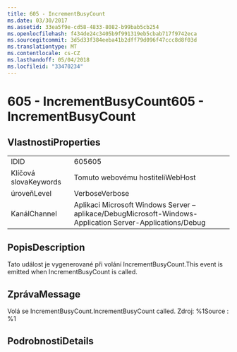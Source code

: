 ```yaml
---
title: 605 - IncrementBusyCount
ms.date: 03/30/2017
ms.assetid: 33ea5f9e-cd58-4833-8082-b99bab5cb254
ms.openlocfilehash: f434de24c3405b9f991319eb5cbab717f9742eca
ms.sourcegitcommit: 3d5d33f384eeba41b2dff79d096f47ccc8d8f03d
ms.translationtype: MT
ms.contentlocale: cs-CZ
ms.lasthandoff: 05/04/2018
ms.locfileid: "33470234"
---
```

# <a name="605---incrementbusycount"></a><span data-ttu-id="3102f-102">605 - IncrementBusyCount</span><span class="sxs-lookup"><span data-stu-id="3102f-102">605 - IncrementBusyCount</span></span>
## <a name="properties"></a><span data-ttu-id="3102f-103">Vlastnosti</span><span class="sxs-lookup"><span data-stu-id="3102f-103">Properties</span></span>  
  
|||  
|-|-|  
|<span data-ttu-id="3102f-104">ID</span><span class="sxs-lookup"><span data-stu-id="3102f-104">ID</span></span>|<span data-ttu-id="3102f-105">605</span><span class="sxs-lookup"><span data-stu-id="3102f-105">605</span></span>|  
|<span data-ttu-id="3102f-106">Klíčová slova</span><span class="sxs-lookup"><span data-stu-id="3102f-106">Keywords</span></span>|<span data-ttu-id="3102f-107">Tomuto webovému hostiteli</span><span class="sxs-lookup"><span data-stu-id="3102f-107">WebHost</span></span>|  
|<span data-ttu-id="3102f-108">úroveň</span><span class="sxs-lookup"><span data-stu-id="3102f-108">Level</span></span>|<span data-ttu-id="3102f-109">Verbose</span><span class="sxs-lookup"><span data-stu-id="3102f-109">Verbose</span></span>|  
|<span data-ttu-id="3102f-110">Kanál</span><span class="sxs-lookup"><span data-stu-id="3102f-110">Channel</span></span>|<span data-ttu-id="3102f-111">Aplikaci Microsoft Windows Server – aplikace/Debug</span><span class="sxs-lookup"><span data-stu-id="3102f-111">Microsoft-Windows-Application Server-Applications/Debug</span></span>|  
  
## <a name="description"></a><span data-ttu-id="3102f-112">Popis</span><span class="sxs-lookup"><span data-stu-id="3102f-112">Description</span></span>  
 <span data-ttu-id="3102f-113">Tato událost je vygenerované při volání IncrementBusyCount.</span><span class="sxs-lookup"><span data-stu-id="3102f-113">This event is emitted when IncrementBusyCount is called.</span></span>  
  
## <a name="message"></a><span data-ttu-id="3102f-114">Zpráva</span><span class="sxs-lookup"><span data-stu-id="3102f-114">Message</span></span>  
 <span data-ttu-id="3102f-115">Volá se IncrementBusyCount.</span><span class="sxs-lookup"><span data-stu-id="3102f-115">IncrementBusyCount called.</span></span> <span data-ttu-id="3102f-116">Zdroj: %1</span><span class="sxs-lookup"><span data-stu-id="3102f-116">Source : %1</span></span>  
  
## <a name="details"></a><span data-ttu-id="3102f-117">Podrobnosti</span><span class="sxs-lookup"><span data-stu-id="3102f-117">Details</span></span>
